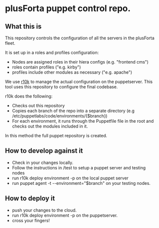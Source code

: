 # plusForta puppet control repo.

## What this is

This repository controls the configuration of all the servers in the plusForta fleet.

It is set up in a roles and profiles configuration:
* Nodes are assigned roles in their hiera configs (e.g. "frontend cms")
* roles contain profiles ("e.g. kirby")
* profiles include other modules as necessary ("e.g. apache")

We use [r10k](https://github.com/puppetlabs/r10k) to manage the actual configuration
on the puppetserver.   This tool uses this repository to configure the final codebase.

r10k does the following:
* Checks out this repository
* Copies each branch of the repo into a separate directory
(e.g /etc/puppetlabs/code/environments/{$branch})
* For each environment, it runs through the Puppetfile file in the root and
checks out the modules included in it.

In this method the full puppet repository is created.

## How to develop against it

* Check in your changes locally.
* Follow the instructions in /test to setup a puppet server and testing nodes
* run r10k deploy environment -p on the local puppet server
* run puppet agent -t --environment="$branch" on your testing nodes.

## How to deploy it

* push your changes to the cloud.
* run r10k deploy environment -p on the puppetserver.
* cross your fingers!
